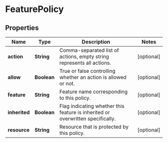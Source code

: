 
# FeaturePolicy

## Properties
Name | Type | Description | Notes
------------ | ------------- | ------------- | -------------
**action** | **String** | Comma-separated list of actions, empty string represents all actions. |  [optional]
**allow** | **Boolean** | True or false controlling whether an action is allowed or not. |  [optional]
**feature** | **String** | Feature name corresponding to this policy. |  [optional]
**inherited** | **Boolean** | Flag indicating whether this feature is inherited or overwritten specifically. |  [optional]
**resource** | **String** | Resource that is protected by this policy. |  [optional]



